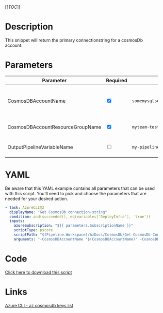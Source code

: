 [[_TOC_]]

# Description

This snippet will return the primary connectionstring for a cosmosDb account. 

# Parameters

| Parameter                              | Required                        | Example Value                               | Description                                                                                                                                                                                                                   |
| -------------------------------------- | ------------------------------- | ------------------------------------------- | ----------------------------------------------------------------------------------------------------------------------------------------------------------------------------------------------------------------------------- |
| CosmosDBAccountName                    | <input type="checkbox" checked> | `somemysqlserver$(Release.EnvironmentName)` | The name for the CosmosDb account resource. It's recommended to use just alphanumerical characters without hyphens etc.                                                                                                       |
| CosmosDBAccountResourceGroupName       | <input type="checkbox" checked> | `myteam-testapi-$(Release.EnvironmentName)` | The name of the resource group the CosmosDb account is in.                                                                                                                                                               |
| OutputPipelineVariableName                        | <input type="checkbox">         | `my-pipeline-variable`                           | The name of the pipeline variable. Defaults to 'CosmosDbConnectionString'. |

# YAML

Be aware that this YAML example contains all parameters that can be used with this script. You'll need to pick and choose the parameters that are needed for your desired action.

```yaml
- task: AzureCLI@2
  displayName: "Get CosmosDb connection-string"
  condition: and(succeeded(), eq(variables['DeployInfra'], 'true'))
  inputs:
    azureSubscription: "${{ parameters.SubscriptionName }}"
    scriptType: pscore
    scriptPath: "$(Pipeline.Workspace)/AzDocs/CosmosDb/Get-CosmosDb-Connectionstring.ps1"
    arguments: "-CosmosDBAccountName '$(CosmosDBAccountName)' -CosmosDBAccountResourceGroupName '$(CosmosDBAccountResourceGroupName)' -OutputPipelineVariableName '$(OutputPipelineVariableName)'"
```

# Code

[Click here to download this script](../../../../src/CosmosDb/Get-CosmosDb-Connectionstring.ps1)

# Links

[Azure CLI - az cosmosdb keys list](https://docs.microsoft.com/en-us/cli/azure/cosmosdb/keys?view=azure-cli-latest)
